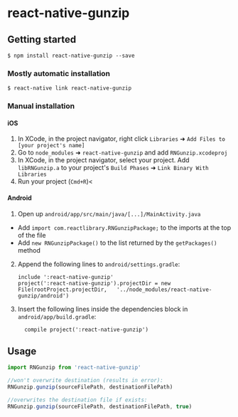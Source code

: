 
# react-native-gunzip

## Getting started

`$ npm install react-native-gunzip --save`

### Mostly automatic installation

`$ react-native link react-native-gunzip`

### Manual installation


#### iOS

1. In XCode, in the project navigator, right click `Libraries` ➜ `Add Files to [your project's name]`
2. Go to `node_modules` ➜ `react-native-gunzip` and add `RNGunzip.xcodeproj`
3. In XCode, in the project navigator, select your project. Add `libRNGunzip.a` to your project's `Build Phases` ➜ `Link Binary With Libraries`
4. Run your project (`Cmd+R`)<

#### Android

1. Open up `android/app/src/main/java/[...]/MainActivity.java`
  - Add `import com.reactlibrary.RNGunzipPackage;` to the imports at the top of the file
  - Add `new RNGunzipPackage()` to the list returned by the `getPackages()` method
2. Append the following lines to `android/settings.gradle`:
  	```
  	include ':react-native-gunzip'
  	project(':react-native-gunzip').projectDir = new File(rootProject.projectDir, 	'../node_modules/react-native-gunzip/android')
  	```
3. Insert the following lines inside the dependencies block in `android/app/build.gradle`:
  	```
      compile project(':react-native-gunzip')
  	```


## Usage
```javascript
import RNGunzip from 'react-native-gunzip'

//won't overwrite destination (results in error):
RNGunzip.gunzip(sourceFilePath, destinationFilePath)

//overwrites the destination file if exists:
RNGunzip.gunzip(sourceFilePath, destinationFilePath, true)

```
  
